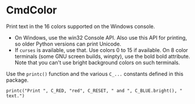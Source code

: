 # CmdColor

Print text in the 16 colors supported on the Windows console.

 - On Windows, use the win32 Console API. Also use this API for printing, so older Python versions can print Unicode.
 - If `curses` is available, use that. Use colors 0 to 15 if available. On 8 color terminals (some GNU screen builds, winpty), use the bold bold attribute. Note that you can't use bright background colors on such terminals.

Use the `printc()` function and the various `C_...` constants defined in this package.

```
printc("Print ", C_RED, "red", C_RESET, " and ", C_BLUE.bright(), " text.")
```
